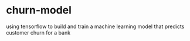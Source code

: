# churn-model
using tensorflow to build and train a machine learning model that predicts customer churn for a bank

